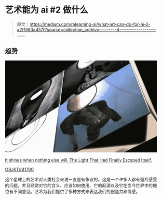 # 艺术能为 ai #2 做什么

> 原文：<https://medium.com/mlearning-ai/what-art-can-do-for-ai-2-a2f1663a457f?source=collection_archive---------4----------------------->

## 趋势

![](img/2c470ecef24395fd4ad3bf3a2352785d.png)

[It shines when nothing else will. The Light That Had Finally Escaped Itself.](https://www.hicetnunc.xyz/objkt/41700)

[OBJKT#41700](https://www.hicetnunc.xyz/objkt/41700)

这个星球上的艺术对人类社会来说一直是有争议的。这是一个许多人都有强烈感受的问题，并且经常对它的含义、应该如何使用、它的起源以及它在当今世界中的地位有不同意见。艺术为我们提供了多种方式来表达我们的创造力和情感。